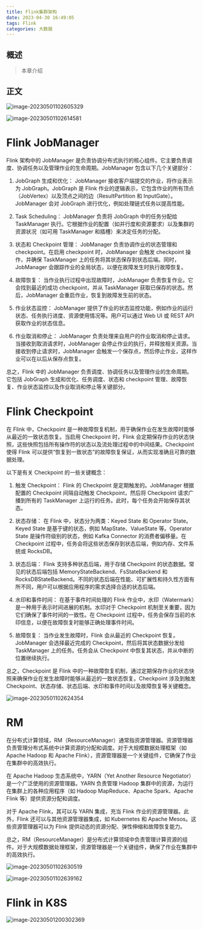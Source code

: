 ```yaml
---
title: Flink集群架构
date: 2023-04-30 16:49:05
tags: Flink
categories: 大数据
---
```


## 概述

> 本章介绍

<!--more-->

## 正文

![image-20230501102605329](https://cdn.jsdelivr.net/gh/AlitaAlice/image/img/image-20230501102605329.png)

![image-20230501102614581](https://cdn.jsdelivr.net/gh/AlitaAlice/image/img/image-20230501102614581.png)

# Flink   JobManager 

Flink 架构中的 JobManager 是负责协调分布式执行的核心组件。它主要负责调度、协调任务以及管理作业的生命周期。JobManager 包含以下几个关键部分：

1. JobGraph 生成和优化：
JobManager 接收客户端提交的作业，将作业表示为 JobGraph。JobGraph 是 Flink 作业的逻辑表示，它包含作业的所有顶点（JobVertex）以及顶点之间的边（ResultPartition 和 InputGate）。JobManager 会对 JobGraph 进行优化，例如处理链式任务以提高性能。

2. Task Scheduling：
JobManager 负责将 JobGraph 中的任务分配给 TaskManager 执行。它根据作业的配置（如并行度和资源要求）以及集群的资源状况（如可用 TaskManager 和插槽）来决定任务的分配。

3. 状态和 Checkpoint 管理：
JobManager 负责协调作业的状态管理和 checkpoint。在启用 checkpoint 时，JobManager 会触发 checkpoint 操作，并确保 TaskManager 上的任务将其状态保存到状态后端。同时，JobManager 会跟踪作业的全局状态，以便在故障发生时执行故障恢复。

4. 故障恢复：
当作业执行过程中出现故障时，JobManager 负责恢复作业。它会找到最近的成功 checkpoint，并从 TaskManager 获取已保存的状态。然后，JobManager 会重启作业，恢复到故障发生前的状态。

5. 作业状态监控：
JobManager 提供了作业的状态监控功能，例如作业的运行状态、任务执行进度、资源使用情况等。用户可以通过 Web UI 或 REST API 获取作业的状态信息。

6. 作业取消和停止：
JobManager 负责处理来自用户的作业取消和停止请求。当接收到取消请求时，JobManager 会停止作业的执行，并释放相关资源。当接收到停止请求时，JobManager 会触发一个保存点，然后停止作业，这样作业可以在以后从保存点恢复。

总之，Flink 中的 JobManager 负责调度、协调任务以及管理作业的生命周期。它包括 JobGraph 生成和优化、任务调度、状态和 checkpoint 管理、故障恢复、作业状态监控以及作业取消和停止等关键部分。

# Flink Checkpoint

在 Flink 中，Checkpoint 是一种故障恢复机制，用于确保作业在发生故障时能够从最近的一致状态恢复。当启用 Checkpoint 时，Flink 会定期保存作业的状态快照，这些快照包括所有操作符的状态以及流处理过程中的中间结果。Checkpoint 使得 Flink 可以提供“恢复到一致状态”的故障恢复保证，从而实现准确且可靠的数据处理。

以下是有关 Checkpoint 的一些关键概念：

1. 触发 Checkpoint：
Flink 的 Checkpoint 是定期触发的。JobManager 根据配置的 Checkpoint 间隔自动触发 Checkpoint，然后将 Checkpoint 请求广播到所有的 TaskManager 上运行的任务。此时，每个任务会开始保存其状态。

2. 状态存储：
在 Flink 中，状态分为两类：Keyed State 和 Operator State。Keyed State 是基于键的状态，例如 MapState、ValueState 等。Operator State 是操作符级别的状态，例如 Kafka Connector 的消费者偏移量。在 Checkpoint 过程中，任务会将这些状态保存到状态后端，例如内存、文件系统或 RocksDB。

3. 状态后端：
Flink 支持多种状态后端，用于存储 Checkpoint 的状态数据。常见的状态后端包括 MemoryStateBackend、FsStateBackend 和 RocksDBStateBackend。不同的状态后端在性能、可扩展性和持久性方面有所不同，用户可以根据应用程序的需求选择合适的状态后端。

4. 水印和事件时间：
在基于事件时间处理的 Flink 作业中，水印（Watermark）是一种用于表示时间进展的机制。水印对于 Checkpoint 机制至关重要，因为它们确保了事件时间的一致性。在 Checkpoint 过程中，任务会保存当前的水印信息，以便在故障恢复时能够正确处理事件时间。

5. 故障恢复：
当作业发生故障时，Flink 会从最近的 Checkpoint 恢复。JobManager 会选择最近完成的 Checkpoint，然后将其状态数据分发给 TaskManager 上的任务。任务会从 Checkpoint 中恢复其状态，并从中断的位置继续执行。

总之，Checkpoint 是 Flink 中的一种故障恢复机制，通过定期保存作业的状态快照来确保作业在发生故障时能够从最近的一致状态恢复。Checkpoint 涉及到触发 Checkpoint、状态存储、状态后端、水印和事件时间以及故障恢复等关键概念。

![image-20230501102624354](https://cdn.jsdelivr.net/gh/AlitaAlice/image/img/image-20230501102624354.png)

# RM

在分布式计算领域，RM（ResourceManager）通常指资源管理器。资源管理器负责管理分布式系统中计算资源的分配和调度。对于大规模数据处理框架（如 Apache Hadoop 和 Apache Flink），资源管理器是一个关键组件，它确保了作业在集群中的高效执行。

在 Apache Hadoop 生态系统中，YARN（Yet Another Resource Negotiator）是一个广泛使用的资源管理器。YARN 负责管理 Hadoop 集群中的资源，为运行在集群上的各种应用程序（如 Hadoop MapReduce、Apache Spark、Apache Flink 等）提供资源分配和调度。

对于 Apache Flink，其可以与 YARN 集成，充当 Flink 作业的资源管理器。此外，Flink 还可以与其他资源管理器集成，如 Kubernetes 和 Apache Mesos。这些资源管理器可以为 Flink 提供动态的资源分配、弹性伸缩和故障恢复能力。

总之，RM（ResourceManager）是分布式计算领域中负责管理计算资源的组件。对于大规模数据处理框架，资源管理器是一个关键组件，确保了作业在集群中的高效执行。

![image-20230501102630519](https://cdn.jsdelivr.net/gh/AlitaAlice/image/img/image-20230501102630519.png)

![image-20230501102639162](https://cdn.jsdelivr.net/gh/AlitaAlice/image/img/image-20230501102639162.png)

# Flink in K8S

![image-20230501200302369](https://cdn.jsdelivr.net/gh/AlitaAlice/image/img/image-20230501200302369.png)